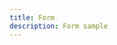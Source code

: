 ```yaml
---
title: Form
description: Form sample
---
```


<script>
    import SampleForm from './SampleForm.svelte';
</script>

<SampleForm/>

